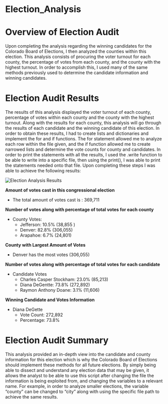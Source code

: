 # Election_Analysis
# **Overview of Election Audit**
Upon completing the analysis regarding the winning candidates for the Colorado Board of Elections, I then analyzed the counties within this election. This analysis consists of procuring the voter turnout for each county, the percentage of votes from each county, and the county with the highest turnout. In order to accomplish this, I used many of the same methods previously used to determine the candidate information and winning candidates. 
# **Election Audit Results**
The results of this analysis displayed the voter turnout of each county, percentage of votes within each county and the county with the highest turnout. Along with the results for each county, this analysis will go through the results of each candidate and the winning candidate of this election.  In order to obtain these results, I had to create lists and dictionaries and implement the for and if functions. The for statement allowed me to analyze each row within the file given, and the if function allowed me to create narrowed lists and determine the vote counts for county and candidates. In order to print the statements with all the results, I used the .write function to be able to write into a specific file, then using the print(), I was able to print the statements needed onto that file. Upon completing these steps I was able to achieve the following results:

![Election Analysis Results](https://user-images.githubusercontent.com/111406957/190025169-84547b7b-cda9-4bba-802e-658b37eb587c.png)


**Amount of votes cast in this congressional election**
* The total amount of votes cast is : 369,711

**Number of votes along with percentage of total votes for each county**
* County Votes:
    - Jefferson: 10.5% (38,855 )
    - Denver: 82.8% (306,055)
    - Arapahoe: 6.7% (24,801) 

**County with Largest Amount of Votes**
* Denver has the most votes (306,055)

**Number of votes along with percentage of total votes for each candidate** 
* Candidate Votes
    - Charles Casper Stockham: 23.0% (85,213)
    - Diana DeGentte: 73.8% (272,892)
    - Raymon Anthony Doane: 3.1% (11,606)

**Winning Candidate and Votes Information** 
* Diana DeGette
    - Vote Count: 272,892
    - Percentage: 73.8%
# **Election Audit Summary**
This analysis provided an in-depth view into the candidate and county information for this election which is why the Colorado Board of Elections should implement these methods for all future elections. By simply being able to dissect and understand any election data that may be given, it allows the analyst to be able to use this script after changing the file the information is being exploited from, and changing the variables to a relevant name. For example, in order to analyze smaller elections, the variable “county” can be changed to “city” along with using the specific file path to achieve the same results.  


